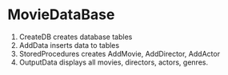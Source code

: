 # MovieDataBase

1. CreateDB creates database tables
2. AddData inserts data to tables
3. StoredProcedures creates AddMovie, AddDirector, AddActor
4. OutputData displays all movies, directors, actors, genres.
